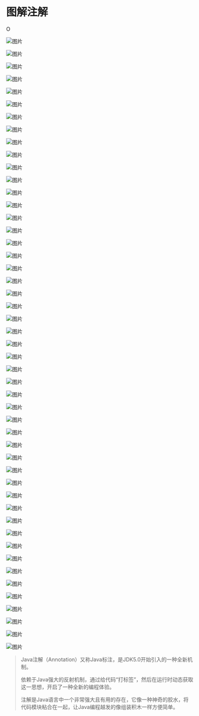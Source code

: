 # 图解注解

O

![图片](https://mmbiz.qpic.cn/mmbiz_png/jXQDbLkGBYXYSd7Rasd1IRz9dq0TxH5jb4jsxWAkeb7BrAY3fFSYfibibug15fTJAsnWFrOLr8dxhpKXVda2usAQ/640?wx_fmt=png&tp=webp&wxfrom=5&wx_lazy=1&wx_co=1)

![图片](https://mmbiz.qpic.cn/mmbiz_png/jXQDbLkGBYXYSd7Rasd1IRz9dq0TxH5jGkffDSmSR3DkfRYz0CUc6qeQudGd8OY1Y2GxKFMUgPE543mHTVNb4Q/640?wx_fmt=png&tp=webp&wxfrom=5&wx_lazy=1&wx_co=1)

![图片](https://mmbiz.qpic.cn/mmbiz_png/jXQDbLkGBYXYSd7Rasd1IRz9dq0TxH5jmuLDiaUU9McOftjy7pWRrWc0Bleh6RaD9H1LP7Y8A0P1VZl4toBkf8A/640?wx_fmt=png&tp=webp&wxfrom=5&wx_lazy=1&wx_co=1)

![图片](https://mmbiz.qpic.cn/mmbiz_png/jXQDbLkGBYXYSd7Rasd1IRz9dq0TxH5jS40cdWL625OYENPPbF7V7GZXPGJuvfZfI8aWdG2nP53y5oNyMPwW9A/640?wx_fmt=png&tp=webp&wxfrom=5&wx_lazy=1&wx_co=1)

![图片](https://mmbiz.qpic.cn/mmbiz_png/jXQDbLkGBYXYSd7Rasd1IRz9dq0TxH5j2nQe09sEIM5gJXicdfRtmVYgWL09ac3QgQGdfWedZgodZqdautXGvsg/640?wx_fmt=png&tp=webp&wxfrom=5&wx_lazy=1&wx_co=1)

![图片](https://mmbiz.qpic.cn/mmbiz_png/jXQDbLkGBYXYSd7Rasd1IRz9dq0TxH5jicJQIgWv6BUSKrt6Vyx0eADDghNibND2uJjicmSicGWXqcZUmMSTKxgroQ/640?wx_fmt=png&tp=webp&wxfrom=5&wx_lazy=1&wx_co=1)

![图片](https://mmbiz.qpic.cn/mmbiz_png/jXQDbLkGBYXYSd7Rasd1IRz9dq0TxH5jU8IdtEDgNSF9WKR0UiaqC4rdR8ricEKKiaD8yo741dMkLCdboo69rFexg/640?wx_fmt=png&tp=webp&wxfrom=5&wx_lazy=1&wx_co=1)

![图片](https://mmbiz.qpic.cn/mmbiz_png/jXQDbLkGBYXYSd7Rasd1IRz9dq0TxH5jfxDkwsNruicWGlNJ8n8dvkBoJ2RBRGHCBu9QrI3FnrzwiaE6Yz0sF84w/640?wx_fmt=png&tp=webp&wxfrom=5&wx_lazy=1&wx_co=1)

![图片](https://mmbiz.qpic.cn/mmbiz_png/jXQDbLkGBYXYSd7Rasd1IRz9dq0TxH5ja8CVZFPYZ7oGE3dCvkzPQFIuY2dXpWH5YN0qmjq6VjOZH3YJhP32HA/640?wx_fmt=png&tp=webp&wxfrom=5&wx_lazy=1&wx_co=1)

![图片](https://mmbiz.qpic.cn/mmbiz_png/jXQDbLkGBYXYSd7Rasd1IRz9dq0TxH5jKKmsO5icWHCt88ZxQKgKZzrM8B7OIE756RS9IpFaWDBFbvwJTRwb5SQ/640?wx_fmt=png&tp=webp&wxfrom=5&wx_lazy=1&wx_co=1)

![图片](https://mmbiz.qpic.cn/mmbiz_png/jXQDbLkGBYXYSd7Rasd1IRz9dq0TxH5jpOX5IEU3y1YKaG4L0AgIauDPktlEu4T4C95WZmA89eVNKsqCq2yibBg/640?wx_fmt=png&tp=webp&wxfrom=5&wx_lazy=1&wx_co=1)

![图片](https://mmbiz.qpic.cn/mmbiz_png/jXQDbLkGBYXYSd7Rasd1IRz9dq0TxH5jlZwlnDyRrr2DkQx1I6FyVS5JC0TibOsHqibgEcV1UVtwmKZbagIEveiaA/640?wx_fmt=png&tp=webp&wxfrom=5&wx_lazy=1&wx_co=1)

![图片](https://mmbiz.qpic.cn/mmbiz_png/jXQDbLkGBYXYSd7Rasd1IRz9dq0TxH5jiaXmbeLVGyLMOHGBznchWbkL9YHEicKtibcOQOVWjMR4hxFgtUne7QX6A/640?wx_fmt=png&tp=webp&wxfrom=5&wx_lazy=1&wx_co=1)

![图片](https://mmbiz.qpic.cn/mmbiz_png/jXQDbLkGBYXYSd7Rasd1IRz9dq0TxH5jvy1nhlqyibUheeABiazeVDb5S5k0lWcSWfHV7sZiaAKDPMl6YfAdafcXA/640?wx_fmt=png&tp=webp&wxfrom=5&wx_lazy=1&wx_co=1)

![图片](https://mmbiz.qpic.cn/mmbiz_png/jXQDbLkGBYXYSd7Rasd1IRz9dq0TxH5jq6UiczTH3atmA3jV2UCLPp9y3tykAxBfA39TgPxkl7Eh2TWKjhIdUPA/640?wx_fmt=png&tp=webp&wxfrom=5&wx_lazy=1&wx_co=1)

![图片](https://mmbiz.qpic.cn/mmbiz_png/jXQDbLkGBYXYSd7Rasd1IRz9dq0TxH5jwDqEfOAaCqVdy4NyBgZeEIDFicB7HsgTJju5F1Yf2me9RTQUG4nibMzQ/640?wx_fmt=png&tp=webp&wxfrom=5&wx_lazy=1&wx_co=1)

![图片](https://mmbiz.qpic.cn/mmbiz_png/jXQDbLkGBYXYSd7Rasd1IRz9dq0TxH5jDp138omKawTYrWcoHNb21LzZyDpcTibibOibXkqX5mensHu1X4C7MmOtg/640?wx_fmt=png&tp=webp&wxfrom=5&wx_lazy=1&wx_co=1)

![图片](https://mmbiz.qpic.cn/mmbiz_png/jXQDbLkGBYXYSd7Rasd1IRz9dq0TxH5jCW8fXAZ4MVoEIIoUxqgUaT4fGpjV1laV0gnmBaQYSVCu7oSy2QtFcg/640?wx_fmt=png&tp=webp&wxfrom=5&wx_lazy=1&wx_co=1)

![图片](https://mmbiz.qpic.cn/mmbiz_png/jXQDbLkGBYXYSd7Rasd1IRz9dq0TxH5jtpT0yxl6JaXlsUSUzV7IRWg1QgdoXQY6j0uWD7HIwNBjaxrlEYAHyw/640?wx_fmt=png&tp=webp&wxfrom=5&wx_lazy=1&wx_co=1)

![图片](https://mmbiz.qpic.cn/mmbiz_png/jXQDbLkGBYXYSd7Rasd1IRz9dq0TxH5j1icibhm71FMiaoGaicrKIh4a707NARhWOqonyfiaBiaXTRRZ4Tic4k6E4yXBA/640?wx_fmt=png&tp=webp&wxfrom=5&wx_lazy=1&wx_co=1)

![图片](https://mmbiz.qpic.cn/mmbiz_png/jXQDbLkGBYXYSd7Rasd1IRz9dq0TxH5jnRwJ0XAjJmzEaHovxN77kRlvG62RrxD2AtXJBo8XjqPtWv64IRPAFA/640?wx_fmt=png&tp=webp&wxfrom=5&wx_lazy=1&wx_co=1)

![图片](https://mmbiz.qpic.cn/mmbiz_png/jXQDbLkGBYXYSd7Rasd1IRz9dq0TxH5jws3eyD3XafyWDPKJq69w59uQ5zj26D8fn05gRZxMXUhuDf6ibT9ibybQ/640?wx_fmt=png&tp=webp&wxfrom=5&wx_lazy=1&wx_co=1)

![图片](https://mmbiz.qpic.cn/mmbiz_png/jXQDbLkGBYXYSd7Rasd1IRz9dq0TxH5jNn6tcVUCNFQ3p9f0STkKBdSQFb8h6DOLH6H39WnkhIh8PVPpGBhicdQ/640?wx_fmt=png&tp=webp&wxfrom=5&wx_lazy=1&wx_co=1)

![图片](https://mmbiz.qpic.cn/mmbiz_png/jXQDbLkGBYXYSd7Rasd1IRz9dq0TxH5jSIVBNnv4gu2kFUeEYqKL8oD9VZoVibAice0UCa6nnNdVw2zvLLpEgEug/640?wx_fmt=png&tp=webp&wxfrom=5&wx_lazy=1&wx_co=1)

![图片](https://mmbiz.qpic.cn/mmbiz_png/jXQDbLkGBYXYSd7Rasd1IRz9dq0TxH5jO7lictEsLv3s9DyWic3px2d7y7hyniahF5Gib1xn5F6icKTgS6ZiaQsJINRQ/640?wx_fmt=png&tp=webp&wxfrom=5&wx_lazy=1&wx_co=1)

![图片](https://mmbiz.qpic.cn/mmbiz_png/jXQDbLkGBYXYSd7Rasd1IRz9dq0TxH5jt6TQaLSYzUW3FibxDNz2R0A0eOZ0ia7C6I3TqNAKI8vpUU365OAACZNA/640?wx_fmt=png&tp=webp&wxfrom=5&wx_lazy=1&wx_co=1)

![图片](https://mmbiz.qpic.cn/mmbiz_png/jXQDbLkGBYXYSd7Rasd1IRz9dq0TxH5jcS9a0pm59qVCVlv8jFc1WkicE2ftM9hGY063dShDgJLvVfKupT4UdWQ/640?wx_fmt=png&tp=webp&wxfrom=5&wx_lazy=1&wx_co=1)

![图片](https://mmbiz.qpic.cn/mmbiz_png/jXQDbLkGBYXYSd7Rasd1IRz9dq0TxH5jqZiaLaGYGgK6ibSVNibRRWh8CQ9VxlVS36CmbjjicCcpSWlPO7vHYN9ibpA/640?wx_fmt=png&tp=webp&wxfrom=5&wx_lazy=1&wx_co=1)

![图片](https://mmbiz.qpic.cn/mmbiz_png/jXQDbLkGBYXYSd7Rasd1IRz9dq0TxH5jZZqaWibZ0ZITpHSHcb6kCx8iaiaOW0Bv5IzcJgVZRMia91nsiaFAEZwzV7A/640?wx_fmt=png&tp=webp&wxfrom=5&wx_lazy=1&wx_co=1)

![图片](https://mmbiz.qpic.cn/mmbiz_png/jXQDbLkGBYXYSd7Rasd1IRz9dq0TxH5jeWO6BMawWibicMswmFvicsuMaXeU7ibtK3h24icu2QofQMiaWmppBibSNYDYg/640?wx_fmt=png&tp=webp&wxfrom=5&wx_lazy=1&wx_co=1)

![图片](https://mmbiz.qpic.cn/mmbiz_png/jXQDbLkGBYXYSd7Rasd1IRz9dq0TxH5jtic5wyrTO4yUKoD5K7XrtlVObG0XomgUJgbIKiafSbovYKVZibpknYdIQ/640?wx_fmt=png&tp=webp&wxfrom=5&wx_lazy=1&wx_co=1)

![图片](https://mmbiz.qpic.cn/mmbiz_png/jXQDbLkGBYXYSd7Rasd1IRz9dq0TxH5j72TFsH0edl2VI0raGRLSUIw5icXKawy7PvmEs8qkoznRViaGpRKXib0Jw/640?wx_fmt=png&tp=webp&wxfrom=5&wx_lazy=1&wx_co=1)

![图片](https://mmbiz.qpic.cn/mmbiz_png/jXQDbLkGBYXYSd7Rasd1IRz9dq0TxH5jdc9icMLH9A9hJTfLYYyS1Hv6z6riaAQRmucE7yTFDVzUukCKtyzGZYWg/640?wx_fmt=png&tp=webp&wxfrom=5&wx_lazy=1&wx_co=1)

![图片](https://mmbiz.qpic.cn/mmbiz_png/jXQDbLkGBYXYSd7Rasd1IRz9dq0TxH5jQwSBmLPTsribdt4Goxt9biaCn0mUZrxzKon8anW1Xem2H90QTz3S91uA/640?wx_fmt=png&tp=webp&wxfrom=5&wx_lazy=1&wx_co=1)

![图片](https://mmbiz.qpic.cn/mmbiz_png/jXQDbLkGBYXYSd7Rasd1IRz9dq0TxH5jkw97WOWfrPHRqxecsWBVZQmNyR0Gm3qiaBDQh08RuicTJic7sX9guSzfw/640?wx_fmt=png&tp=webp&wxfrom=5&wx_lazy=1&wx_co=1)

![图片](https://mmbiz.qpic.cn/mmbiz_png/jXQDbLkGBYXYSd7Rasd1IRz9dq0TxH5j1a240thokhyh18Tk5ZdxWPiamnCwicXTScBFiaK3MjnZx6FVhFoCWabRw/640?wx_fmt=png&tp=webp&wxfrom=5&wx_lazy=1&wx_co=1)

![图片](https://mmbiz.qpic.cn/mmbiz_png/jXQDbLkGBYXYSd7Rasd1IRz9dq0TxH5j4nrwrIHzs6mDqPiaibm2slhfppm9qgQiaXOcCl7lgBkxAxyLZiaicU3I24Q/640?wx_fmt=png&tp=webp&wxfrom=5&wx_lazy=1&wx_co=1)

![图片](https://mmbiz.qpic.cn/mmbiz_png/jXQDbLkGBYXYSd7Rasd1IRz9dq0TxH5j7yQKgxUtlL6DvHlhm22FEU55xjgHHdxpmxqr7YuoicNQ6H5PHgqcoPQ/640?wx_fmt=png&tp=webp&wxfrom=5&wx_lazy=1&wx_co=1)

![图片](https://mmbiz.qpic.cn/mmbiz_png/jXQDbLkGBYXYSd7Rasd1IRz9dq0TxH5jpgKNkS9EaNGs8oE3NGplgCYkESkLEkicNNicUahAsO1wd0ALvib34F3zQ/640?wx_fmt=png&tp=webp&wxfrom=5&wx_lazy=1&wx_co=1)

![图片](https://mmbiz.qpic.cn/mmbiz_png/jXQDbLkGBYXYSd7Rasd1IRz9dq0TxH5jvsoyrSgciaic7ic2xggJVojcaDJquuEfEUkSobAcGyvZ4PPXOCm5ibHc2A/640?wx_fmt=png&tp=webp&wxfrom=5&wx_lazy=1&wx_co=1)

![图片](https://mmbiz.qpic.cn/mmbiz_png/jXQDbLkGBYXYSd7Rasd1IRz9dq0TxH5jS8OibqVsemrt2klhybQZ81Ob2FWFkn53j0dficHWgUgty0MpLLnK6jYQ/640?wx_fmt=png&tp=webp&wxfrom=5&wx_lazy=1&wx_co=1)

![图片](https://mmbiz.qpic.cn/mmbiz_png/jXQDbLkGBYXYSd7Rasd1IRz9dq0TxH5jn1pkG3dWrztDVR8BQ2YOqyOZUDBgZ8CrH7IIMOnCsECMBNq5T9b7icA/640?wx_fmt=png&tp=webp&wxfrom=5&wx_lazy=1&wx_co=1)

![图片](https://mmbiz.qpic.cn/mmbiz_png/jXQDbLkGBYXYSd7Rasd1IRz9dq0TxH5jTfTZ3HclV7pLfKTaiclx0C8JAtZe7597cnWnWk2V8KatxDNIUFR0Zibg/640?wx_fmt=png&tp=webp&wxfrom=5&wx_lazy=1&wx_co=1)

![图片](https://mmbiz.qpic.cn/mmbiz_png/jXQDbLkGBYXYSd7Rasd1IRz9dq0TxH5jVeewAVzHcrUDyDw1zpoHEW96gr8Ey9jP6jqReOpSsMb6u5x88W0icwQ/640?wx_fmt=png&tp=webp&wxfrom=5&wx_lazy=1&wx_co=1)

![图片](https://mmbiz.qpic.cn/mmbiz_png/jXQDbLkGBYXYSd7Rasd1IRz9dq0TxH5jfq5dhgQXjKQs27v1h9LQJ5eyac9MicaibomFtPEZflRmGIDrzvk6sfPw/640?wx_fmt=png&tp=webp&wxfrom=5&wx_lazy=1&wx_co=1)

![图片](https://mmbiz.qpic.cn/mmbiz_png/jXQDbLkGBYXYSd7Rasd1IRz9dq0TxH5jiauXBNiauqlT9kBqD8r4Hc7KpZoze8HDMbrdxa2u7LSvG2pAjjKicjkkw/640?wx_fmt=png&tp=webp&wxfrom=5&wx_lazy=1&wx_co=1)

![图片](https://mmbiz.qpic.cn/mmbiz_png/jXQDbLkGBYXYSd7Rasd1IRz9dq0TxH5jxKlVHWfhZBKvibic2icL5X8BIib6c3EulstsibLswnsbB7ThQCKuHfVlMRQ/640?wx_fmt=png&tp=webp&wxfrom=5&wx_lazy=1&wx_co=1)

![图片](https://mmbiz.qpic.cn/mmbiz_png/jXQDbLkGBYXYSd7Rasd1IRz9dq0TxH5j2MasU38JEh2wpvMP2g4GjCBiarQe7t5kLXwyfNl9sIoxj0XLM1VtM6g/640?wx_fmt=png&tp=webp&wxfrom=5&wx_lazy=1&wx_co=1)

![图片](https://mmbiz.qpic.cn/mmbiz_png/jXQDbLkGBYXYSd7Rasd1IRz9dq0TxH5j5aOmg6WeuxRlMs0QXNLFMVv9xbPDsqbJSMlrSdF0o6YbQjczS5aC1g/640?wx_fmt=png&tp=webp&wxfrom=5&wx_lazy=1&wx_co=1)



> Java注解（Annotation）又称Java标注，是JDK5.0开始引入的一种全新机制。
>
> 依赖于Java强大的反射机制，通过给代码“打标签”，然后在运行时动态获取这一思想，开启了一种全新的编程体验。
>
> 注解是Java语言中一个非常强大且有用的存在，它像一种神奇的胶水，将代码模块粘合在一起，让Java编程越发的像组装积木一样方便简单。